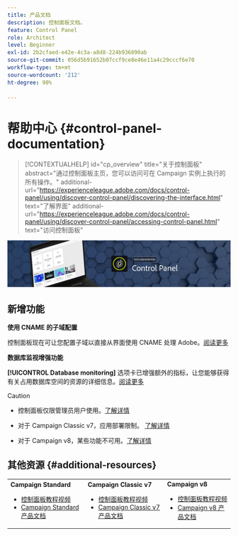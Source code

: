 ```yaml
---
title: 产品文档
description: 控制面板文档。
feature: Control Panel
role: Architect
level: Beginner
exl-id: 2b2cfaed-e42e-4c3a-a8d8-224b936890ab
source-git-commit: 056d5b91652b07ccf9ce8e46e11a4c29cccf6e70
workflow-type: tm+mt
source-wordcount: '212'
ht-degree: 90%

---
```


# 帮助中心 {#control-panel-documentation}

>[!CONTEXTUALHELP]
>id="cp_overview"
>title="关于控制面板"
>abstract="通过控制面板主页，您可以访问可在 Campaign 实例上执行的所有操作。"
>additional-url="https://experienceleague.adobe.com/docs/control-panel/using/discover-control-panel/discovering-the-interface.html" text="了解界面"
>additional-url="https://experienceleague.adobe.com/docs/control-panel/using/discover-control-panel/accessing-control-panel.html" text="访问控制面板"

![](assets/do-not-localize/banner.png)

## 新增功能

**使用 CNAME 的子域配置**

控制面板现在可让您配置子域以直接从界面使用 CNAME 处理 Adobe。[阅读更多](subdomains-certificates/using/setting-up-new-subdomain.md)

**数据库监视增强功能**

**[!UICONTROL Database monitoring]** 选项卡已增强额外的指标，让您能够获得有关占用数据库空间的资源的详细信息。[阅读更多](performance-monitoring/using/database-monitoring.md)

>[!CAUTION]
>
>* 控制面板仅限管理员用户使用。[了解详情](https://experienceleague.adobe.com/docs/control-panel/using/discover-control-panel/managing-permissions.html#discover-control-panel)
>
>* 对于 Campaign Classic v7，应用部署限制。 [了解详情](faq.md#v7-restrictions)
>
>* 对于 Campaign v8，某些功能不可用。[了解详情](faq.md#v8-restrictions)


## 其他资源 {#additional-resources}

<table>
    <tr>
        <td><b>Campaign Standard</b><br/>
        <ul>
            <li><a href="https://experienceleague.adobe.com/docs/campaign-standard-learn/control-panel/control-panel-overview.html?lang=zh-Hans">控制面板教程视频</a></li>
            <li><a href="https://experienceleague.adobe.com/docs/campaign-standard/using/campaign-standard-home.html?lang=zh-Hans">Campaign Standard 产品文档</a></li>
        </ul>
        </td>
        <td><b>Campaign Classic v7</b><br/>
        <ul>
            <li><a href="https://experienceleague.adobe.com/docs/campaign-classic-learn/control-panel/control-panel-overview.html?lang=zh-Hans">控制面板教程视频</a></li>
            <li><a href="://experienceleague.adobe.com/docs/campaign-classic/using/campaign-classic-home.html?lang=zh-Hans">Campaign Classic v7 产品文档</a></li>
        </ul>
        </td>
        <td><b>Campaign v8</b><br/>
        <ul>
            <li><a href="https://experienceleague.adobe.com/docs/campaign-learn/control-panel/control-panel-overview.html?lang=zh-Hans">控制面板教程视频</a></li>
            <li><a href="https://experienceleague.adobe.com/docs/campaign/campaign-v8/campaign-home.html">Campaign v8 产品文档</a></li>
        </ul>
        </td>
    </tr>
</table>
